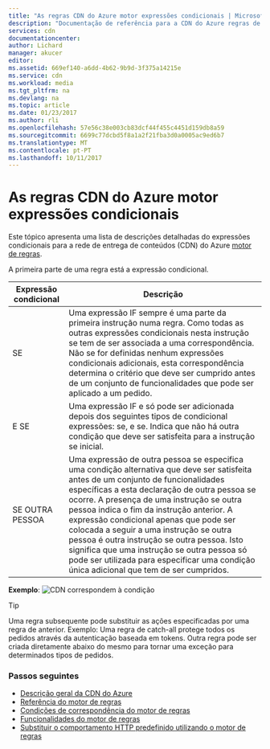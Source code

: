 ```yaml
---
title: "As regras CDN do Azure motor expressões condicionais | Microsoft Docs"
description: "Documentação de referência para a CDN do Azure regras de funcionalidades e as condições de correspondência do motor."
services: cdn
documentationcenter: 
author: Lichard
manager: akucer
editor: 
ms.assetid: 669ef140-a6dd-4b62-9b9d-3f375a14215e
ms.service: cdn
ms.workload: media
ms.tgt_pltfrm: na
ms.devlang: na
ms.topic: article
ms.date: 01/23/2017
ms.author: rli
ms.openlocfilehash: 57e56c38e003cb83dcf44f455c4451d159db8a59
ms.sourcegitcommit: 6699c77dcbd5f8a1a2f21fba3d0a0005ac9ed6b7
ms.translationtype: MT
ms.contentlocale: pt-PT
ms.lasthandoff: 10/11/2017
---
```

# <a name="azure-cdn-rules-engine-conditional-expressions"></a>As regras CDN do Azure motor expressões condicionais
Este tópico apresenta uma lista de descrições detalhadas do expressões condicionais para a rede de entrega de conteúdos (CDN) do Azure [motor de regras](cdn-rules-engine.md).

A primeira parte de uma regra está a expressão condicional.

Expressão condicional | Descrição
-----------------------|-------------
SE | Uma expressão IF sempre é uma parte da primeira instrução numa regra. Como todas as outras expressões condicionais nesta instrução se tem de ser associada a uma correspondência. Não se for definidas nenhum expressões condicionais adicionais, esta correspondência determina o critério que deve ser cumprido antes de um conjunto de funcionalidades que pode ser aplicado a um pedido.
E SE | Uma expressão IF e só pode ser adicionada depois dos seguintes tipos de condicional expressões: se, e se. Indica que não há outra condição que deve ser satisfeita para a instrução se inicial.
SE OUTRA PESSOA| Uma expressão de outra pessoa se especifica uma condição alternativa que deve ser satisfeita antes de um conjunto de funcionalidades específicas a esta declaração de outra pessoa se ocorre. A presença de uma instrução se outra pessoa indica o fim da instrução anterior. A expressão condicional apenas que pode ser colocada a seguir a uma instrução se outra pessoa é outra instrução se outra pessoa. Isto significa que uma instrução se outra pessoa só pode ser utilizada para especificar uma condição única adicional que tem de ser cumpridos.

**Exemplo**: ![CDN correspondem à condição](./media/cdn-rules-engine-reference/cdn-rules-engine-conditional-expression.png)

 > [!TIP]
   > Uma regra subsequente pode substituir as ações especificadas por uma regra de anterior. Exemplo: Uma regra de catch-all protege todos os pedidos através da autenticação baseada em tokens. Outra regra pode ser criada diretamente abaixo do mesmo para tornar uma exceção para determinados tipos de pedidos.

### <a name="next-steps"></a>Passos seguintes
* [Descrição geral da CDN do Azure](cdn-overview.md)
* [Referência do motor de regras](cdn-rules-engine-reference.md)
* [Condições de correspondência do motor de regras](cdn-rules-engine-reference-match-conditions.md)
* [Funcionalidades do motor de regras](cdn-rules-engine-reference-features.md)
* [Substituir o comportamento HTTP predefinido utilizando o motor de regras](cdn-rules-engine.md)

